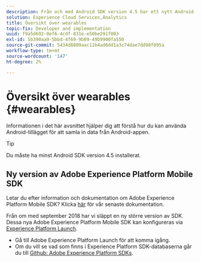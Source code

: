 ```yaml
---
description: Från och med Android SDK version 4.5 har ett nytt Android-tillägg lagts till som gör att du kan samla in data från Android-appen.
solution: Experience Cloud Services,Analytics
title: Översikt över wearables
topic-fix: Developer and implementation
uuid: f9a5d692-0ef6-4cdf-831e-e50be291f083
exl-id: 5b390aa9-5bbd-4f69-9b09-49b9900fa550
source-git-commit: 5434d8809aac11b4ad6dd1a3c74dae7dd98f095a
workflow-type: tm+mt
source-wordcount: '147'
ht-degree: 2%

---
```


# Översikt över wearables {#wearables}

Informationen i det här avsnittet hjälper dig att förstå hur du kan använda Android-tillägget för att samla in data från Android-appen.

>[!TIP]
>
>Du måste ha minst Android SDK version 4.5 installerat.

## Ny version av Adobe Experience Platform Mobile SDK

Letar du efter information och dokumentation om Adobe Experience Platform Mobile SDK? Klicka [här](https://aep-sdks.gitbook.io/docs/) för vår senaste dokumentation.

Från om med september 2018 har vi släppt en ny större version av SDK. Dessa nya Adobe Experience Platform Mobile SDK kan konfigureras via [Experience Platform Launch](https://www.adobe.com/experience-platform/launch.html).

* Gå till Adobe Experience Platform Launch för att komma igång.
* Om du vill se vad som finns i Experience Platform SDK-databaserna går du till [Github: Adobe Experience Platform SDKs](https://github.com/Adobe-Marketing-Cloud/acp-sdks).
